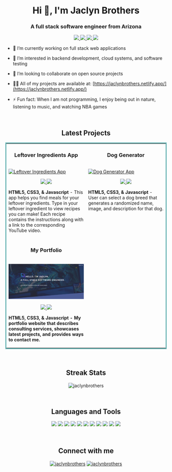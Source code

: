 <h1 align="center">Hi 👋, I'm Jaclyn Brothers</h1>
<h3 align="center">A full stack software engineer from Arizona</h3>
<p align="center">
  <a target="_blank" href="https://jaclynbrothers.netlify.app/">
    <img src="https://img.shields.io/badge/Website-243964?style=for-the-badge&logo=react&logoColor=white">
  </a>
<!--     <a target="_blank" href="#">
    <img src="https://img.shields.io/badge/Resume-3B732C?style=for-the-badge&logo=react&logoColor=white">
  </a>
  <a target="_blank" href="mailto:#">
    <img src="https://img.shields.io/badge/EMail-D14836?style=for-the-badge&logo=gmail&logoColor=white">
  </a> -->
  <a target="_blank" href="https://twitter.com/jaclynbrothers" target="_blank">
    <img src="https://img.shields.io/badge/Twitter-1DA1F2?style=for-the-badge&logo=twitter&logoColor=white"/>
  </a>
  <a target="_blank" href="https://linkedin.com/in/jaclynbrothers" target="_blank">
    <img src="https://img.shields.io/badge/linkedin-%230077B5.svg?style=for-the-badge&logo=linkedin&logoColor=white"/>
  </a>
  <a target="_blank" href="https://angel.co/u/jaclynbrothers" target="_blank">
      <img src="https://img.shields.io/badge/AngelList-%23D4D4D4.svg?style=for-the-badge&logo=AngelList&logoColor=black"/>
  </a>
</p>

- 🔭 I’m currently working on full stack web applications

- 🌱 I’m interested in backend development, cloud systems, and software testing

- 👯 I’m looking to collaborate on open source projects

- 👨‍💻 All of my projects are available at: [https://jaclynbrothers.netlify.app/](https://jaclynbrothers.netlify.app/)

- ⚡ Fun fact: When I am not programming, I enjoy being out in nature, listening to music, and watching NBA games

<br>

<h2 align="center">Latest Projects</h2>
<table bordercolor="#66b2b2">
  
  <tr>
    <td width="50%" valign="top">
      <h3 align="center">Leftover Ingredients App</h3>
        <br>
        <a target="_blank" href="https://jaclynbrothers.github.io/leftover-ingredients-app/">
            <img src="https://media.giphy.com/media/i4gQPdSIkW3Yntg32O/giphy.gif" width="100%" alt="Leftover Ingredients App">
        </a>
        <br>
        <p align="center">
          
  <a href="https://github.com/jaclynbrothers/leftover-ingredients-app" target="_blank">
    <img src="https://img.shields.io/badge/Code-black?style=for-the-badge&logo=github">
  </a>  
  <a href="https://jaclynbrothers.github.io/leftover-ingredients-app/" target="_blank">
    <img src="https://img.shields.io/badge/-website-green?style=for-the-badge&color=243964">
  </a>
      </p>
        <p><strong>HTML5, CSS3, & Javascript</strong> - This app helps you find meals for your leftover ingredients. Type in your leftover ingredient to view recipes you can make! Each recipe contains the instructions along with a link to the corresponding YouTube video.</p>
    </td>
    <td width="50%" valign="top">
      <h3 align="center">Dog Generator</h3>
        <br>
      <a target="_blank" href="https://jaclynbrothers.github.io/dog-generator/">
            <img src="https://media.giphy.com/media/51FbqdXjkmCAD4qbav/giphy.gif" width="100%"  alt="Dog Generator App"/>
        </a>
        <br>
        <p align="center">
          
  <a href="https://github.com/jaclynbrothers/dog-generator" target="_blank">
    <img src="https://img.shields.io/badge/Code-black?style=for-the-badge&logo=github">
  </a>
  <a href="https://jaclynbrothers.github.io/dog-generator/" target="_blank">
    <img src="https://img.shields.io/badge/-website-green?style=for-the-badge&color=243964">
  </a>
      </p>
        <p><strong>HTML5, CSS3, & Javascript</strong> - User can select a dog breed that generates a randomized name, image, and description for that dog.</p>
    </td>
  </tr>
  
  <tr>
    <td width="50%" valign="top">
      <h3 align="center">My Portfolio</h3>
        <br>
        <a target="_blank" href="https://jaclynbrothers.netlify.app/">
            <img src="https://github.com/jaclynbrothers/portfolio/blob/main/images/portfolio.png" width="100%" alt="My Portfolio Layout">
        </a>
        <br>
        <p align="center">
          
  <a href="https://github.com/jaclynbrothers/portfolio" target="_blank">
    <img src="https://img.shields.io/badge/Code-black?style=for-the-badge&logo=github">
  </a>  
  <a href="https://jaclynbrothers.netlify.app/" target="_blank">
    <img src="https://img.shields.io/badge/-website-green?style=for-the-badge&color=243964">
  </a>
      </p>
        <p><strong><strong>HTML5, CSS3, & Javascript</strong> - My portfolio website that describes consulting services, showcases latest projects, and provides ways to contact me.</p>
    </td>
<!--     <td width="50%" valign="top">
      <h3 align="center">My Portfolio</h3>
        <br>
      <a target="_blank" href="https://jaclynbrothers.netlify.app/">
            <img src="https://github.com/jaclynbrothers/portfolio/blob/main/images/portfolio.png" width="100%"  alt="My Portfolio Layout"/>
        </a>
        <br>
        <p align="center"> -->
          
<!--   <a href="https://github.com/jaclynbrothers/portfolio" target="_blank">
    <img src="https://img.shields.io/badge/Code-black?style=for-the-badge&logo=github">
  </a>
  <a href="https://jaclynbrothers.netlify.app/" target="_blank">
    <img src="https://img.shields.io/badge/-website-green?style=for-the-badge&color=243964">
  </a>
      </p>
        <p><strong>HTML5, CSS3, & Javascript</strong> - My portfolio website that describes consulting services, showcases latest projects, and provides ways to contact me.</p>
    </td> -->
  </tr>
</table>

<br>

<h2 align="center">Streak Stats</h2>
<p align="center">
  <img align="center" src="https://github-readme-streak-stats.herokuapp.com/?user=jaclynbrothers&theme=highcontrast" alt="jaclynbrothers" />
</p>

<br>

<h2 align="center">Languages and Tools</h2>
<p align="center">
    <img src="https://img.shields.io/badge/html5-%23E34F26.svg?style=for-the-badge&logo=html5&logoColor=white"/>
    <img src="https://img.shields.io/badge/css3-%231572B6.svg?style=for-the-badge&logo=css3&logoColor=white"/>
    <img src="https://img.shields.io/badge/javascript-%23323330.svg?style=for-the-badge&logo=javascript&logoColor=%23F7DF1E"/>
    <img src="https://img.shields.io/badge/react-%2320232a.svg?style=for-the-badge&logo=react&logoColor=%2361DAFB"/>
    <img src="https://img.shields.io/badge/Node.js-339933?style=for-the-badge&logo=nodedotjs&logoColor=white">
    <img src="https://img.shields.io/badge/express.js-%23404d59.svg?style=for-the-badge&logo=express&logoColor=%2361DAFB"/>
<!--       <br> -->
    <img src="https://img.shields.io/badge/MongoDB-%234ea94b.svg?style=for-the-badge&logo=mongodb&logoColor=white"/>
    <img src="https://img.shields.io/badge/Postman-FF6C37?style=for-the-badge&logo=Postman&logoColor=white">
    <img src="https://img.shields.io/badge/heroku-%23430098.svg?style=for-the-badge&logo=heroku&logoColor=white"/>
    <img src="https://img.shields.io/badge/git-%23F05033.svg?style=for-the-badge&logo=git&logoColor=white"/>
    <img src="https://img.shields.io/badge/github-%23121011.svg?style=for-the-badge&logo=github&logoColor=white"/>
  
<!--     <img src="https://img.shields.io/badge/bootstrap-%23563D7C.svg?style=for-the-badge&logo=bootstrap&logoColor=white"/>
    <img src="https://img.shields.io/badge/webpack-%238DD6F9.svg?style=for-the-badge&logo=webpack&logoColor=black"/>
    <img src="https://img.shields.io/badge/WordPress-%23117AC9.svg?style=for-the-badge&logo=WordPress&logoColor=white"/>
    <img src="https://img.shields.io/badge/r-%23276DC3.svg?style=for-the-badge&logo=r&logoColor=white"> -->
</p>

<br>

<h2 align="center">Connect with me</h2>
<p align="center">
<a href="https://twitter.com/jaclynbrothers" target="blank"><img align="center" src="https://raw.githubusercontent.com/rahuldkjain/github-profile-readme-generator/master/src/images/icons/Social/twitter.svg" alt="jaclynbrothers" height="30" width="40" /></a>
<a href="https://linkedin.com/in/jaclynbrothers" target="blank"><img align="center" src="https://raw.githubusercontent.com/rahuldkjain/github-profile-readme-generator/master/src/images/icons/Social/linked-in-alt.svg" alt="jaclynbrothers" height="30" width="40" /></a>
</p>
